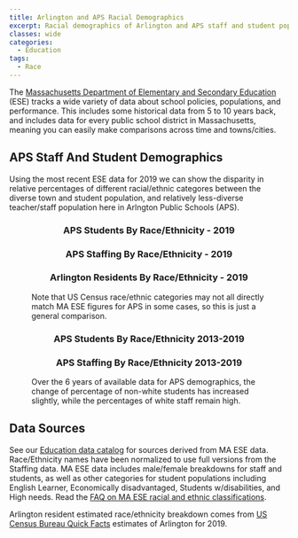 ```yaml
---
title: Arlington and APS Racial Demographics
excerpt: Racial demographics of Arlington and APS staff and student populations. 
classes: wide
categories:
  - Education
tags:
  - Race
---
```


The [Massachusetts Department of Elementary and Secondary Education](https://www.doe.mass.edu/) (ESE) tracks a wide variety of data about school policies, populations, and performance.  This includes some historical data from 5 to 10 years back, and includes data for every public school district in Massachusetts, meaning you can easily make comparisons across time and towns/cities.

## APS Staff And Student Demographics

Using the most recent ESE data for 2019 we can show the disparity in relative percentages of different racial/ethnic categores between the diverse town and student population, and relatively less-diverse teacher/staff population here in Arlngton Public Schools (APS).  

<figure class="third">
  <div class='chartfigure'>
    <h3 style='text-align: center;'>APS Students By Race/Ethnicity - 2019</h3>
    <div id="arl-students-2019"></div>
  </div>
  <div class='chartfigure'>
    <h3 style='text-align: center;'>APS Staffing By Race/Ethnicity - 2019</h3>
    <div id="arl-staff-2019"></div>
  </div>
  <div class='chartfigure'>
    <h3 style='text-align: center;'>Arlington Residents By Race/Ethnicity - 2019</h3>
    <div id="arl-census-2019"></div>
  </div>
  <figcaption>Note that US Census race/ethnic categories may not all directly match MA ESE figures for APS in some cases, so this is just a general comparison.</figcaption>
</figure>

<figure class="half">
  <div class='chartfigure'>
    <h3 style='text-align: center;'>APS Students By Race/Ethnicity 2013-2019</h3>
    <div id="arl-students-hist"></div>
  </div>
  <div class='chartfigure'>
    <h3 style='text-align: center;'>APS Staffing By Race/Ethnicity 2013-2019</h3>
    <div id="arl-staff-hist"></div>
  </div>
  <figcaption>Over the 6 years of available data for APS demographics, the change of percentage of non-white students has increased slightly, while the percentages of white staff remain high.</figcaption>
</figure>

## Data Sources

See our [Education data catalog](/catalog#datasets-about-schools) for sources derived from MA ESE data.  Race/Ethnicity names have been normalized to use full versions from the Staffing data.  MA ESE data includes male/female breakdowns for staff and students, as well as other categories for student populations including English Learner, Economically disadvantaged, Students w/disabilities, and High needs.  Read the [FAQ on MA ESE racial and ethnic classifications](http://www.doe.mass.edu/infoservices/data/guides/race-faq.html).

Arlington resident estimated race/ethnicity breakdown comes from [US Census Bureau Quick Facts](/catalog#datasets-about-demographics) estimates of Arlington for 2019. 


<!-- Load d3/c3 tools and our visualizations -->
<link href="/assets/css/c3.css" rel="stylesheet">
<script src="/assets/js/d3.min.js" charset="utf-8"></script>
<script src="/assets/js/c3.min.js"></script>
<script src="/assets/js/dataread.js"></script>
<script>
// Reformat /data/education/MADOE-StaffingData.csv and MADOE-StudentDiscipline.csv to make charts simpler
// Headers to output in order (sort descending by APS Student population)
// Ensure colors are identical across charts
const colors = {
  'White': 'red',
  'Asian': 'orange',
  'Multi-Race, Non-Hispanic': 'yellow',
  'Hispanic/Latino': 'green',
  'African American': 'blue',
  'Native Hawaiian, Pacific Islander': 'indigo',
  'Native American': 'violet'
}
const donutTitle = 'Demographics (2019)'
// Build current donut charts
addDonutChart('#arl-students-2019', [
    ['White', '70.44'],
    ['Asian', '13.21'],
    ['Multi-Race, Non-Hispanic', '6.33'],
    ['Hispanic/Latino', '6.28'],
    ['African American', '3.54'],
    ['Native Hawaiian, Pacific Islander', '0.13'],
    ['Native American', '0.07']
  ], donutTitle, colors)
addDonutChart('#arl-staff-2019', [
    ['White', '92.17'],
    ['Asian', '2.24'],
    ['Multi-Race, Non-Hispanic', '1.17'],
    ['Hispanic/Latino', '2.60'],
    ['African American', '1.69'],
    ['Native Hawaiian, Pacific Islander', '0.13'],
    ['Native American', '0.00']
  ], donutTitle, colors)
addDonutChart('#arl-census-2019', [
    ['White', '76.50'],
    ['Asian', '11.80'],
    ['Multi-Race, Non-Hispanic', '3.90'],
    ['Hispanic/Latino', '5.10'],
    ['African American', '2.70'],
    ['Native Hawaiian, Pacific Islander', '0.0'],
    ['Native American', '0.0']
  ], donutTitle, colors)

// Build historical timeseries charts
const yopts = {
  max: 1,
  min: 0.50, // Make differences more obvious
  padding: {
    top: 0,
    bottom: 0
  },
  tick: {
    format: d3.format('.0000%')
  }
}
addTimeseriesPercentChart('#arl-students-hist', [
  // Arbitrarily use end of school year, since c3.js doesn't like plain years as timeseries data
  ['Date', '2019-06-30', '2018-06-30', '2017-06-30', '2016-06-30', '2015-06-30', '2014-06-30', '2013-06-30'],
  ['White', '0.7044', '0.7111', '0.725', '0.7373', '0.7398', '0.7568', '0.7629'],
  ['Asian', '0.1321', '0.128', '0.127', '0.1183', '0.1165', '0.1107', '0.11'],
  ['Multi-Race, Non-Hispanic', '0.0633', '0.0534', '0.0436', '0.0462', '0.0452', '0.0403', '0.0383'],
  ['Hispanic/Latino', '0.0628', '0.0665', '0.0634', '0.0575', '0.0579', '0.0529', '0.0531'],
  ['African American', '0.0354', '0.0386', '0.0384', '0.038', '0.0384', '0.0374', '0.0341'],
  ['Native Hawaiian, Pacific Islander', '0.0013', '0.0017', '0.0019', '0.002', '0.0015', '0.0016', '0.0012'],
  ['Native American', '0.0007', '0.0007', '0.0007', '0.0007', '0.0007', '0.0004', '0.0004']
], yopts, colors)

addTimeseriesPercentChart('#arl-staff-hist', [
  ['Date', '2019-06-30', '2018-06-30', '2017-06-30', '2016-06-30', '2015-06-30', '2014-06-30', '2013-06-30'],
  ['White', '0.9217', '0.9344', '0.9013', '0.9141', '0.93', '0.9243', '0.9422'],
  ['Asian', '0.0224', '0.0201', '0.0219', '0.0179', '0.0173', '0.0187', '0.0166'],
  ['Multi-Race, Non-Hispanic', '0.0117', '0.0088', '0.0091', '0.0015', '0', '0', '0'],
  ['Hispanic/Latino', '0.026', '0.0204', '0.0536', '0.0473', '0.0124', '0.0118', '0.006'],
  ['African American', '0.0169', '0.0149', '0.0127', '0.0177', '0.0209', '0.0192', '0.0126'],
  ['Native Hawaiian, Pacific Islander', '0.0013', '0.0014', '0.0014', '0.0015', '0.0193', '0.026', '0.0212'],
  ['Native American', '0', '0', '0', '0', '0', '0', '0.0016']
], yopts, colors)

</script>